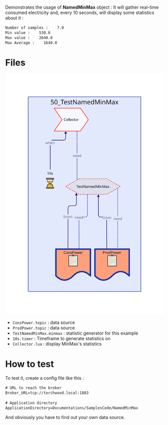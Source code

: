 Demonstrates the usage of **NamedMinMax** object : It will gather real-time consumed electricity and, every 10 seconds, will display some statistics about it :
```
Number of samples :    7.0
Min value :    530.0
Max value :    2640.0
Max Average :    1640.0
```

# Files

![Objects in this example](Diagram.svg)

* `ConsPower.topic` : data source
* `ProdPower.topic` : data source
* `TestNamedMinMax.minmax` : statistic generator for this example
* `10s.timer` : Timeframe to generate statistics on
* `Collector.lua` : display MinMax's statistics

# How to test

To test it, create a config file like this :

	# URL to reach the broker
	Broker_URL=tcp://torchwood.local:1883

	# Application directory
	ApplicationDirectory=Documentations/SamplesCode/NamedMinMax

And obviously you have to find out your own data source.
